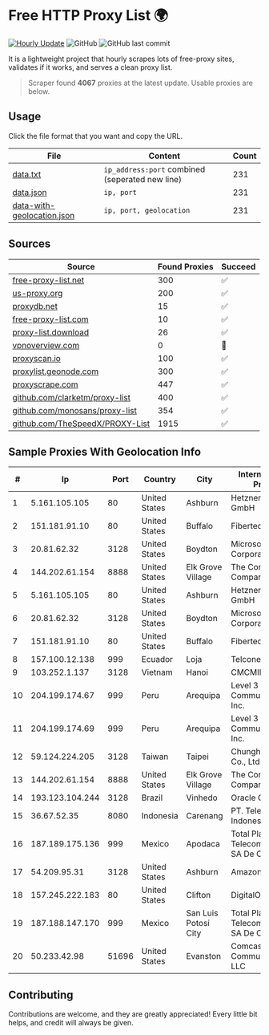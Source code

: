 
# Free HTTP Proxy List 🌍

[![Hourly Update](https://github.com/mertguvencli/http-proxy-list/actions/workflows/main.yml/badge.svg?branch=main)](https://github.com/mertguvencli/http-proxy-list/actions/workflows/main.yml)
![GitHub](https://img.shields.io/github/license/mertguvencli/http-proxy-list)
![GitHub last commit](https://img.shields.io/github/last-commit/mertguvencli/http-proxy-list)

It is a lightweight project that hourly scrapes lots of free-proxy sites, validates if it works, and serves a clean proxy list.


> Scraper found **4067** proxies at the latest update. Usable proxies are below.

## Usage

Click the file format that you want and copy the URL.


|File|Content|Count|
|----|-------|-----|
|[data.txt](https://raw.githubusercontent.com/mertguvencli/http-proxy-list/main/proxy-list/data.txt)|`ip_address:port` combined (seperated new line)|231|
|[data.json](https://raw.githubusercontent.com/mertguvencli/http-proxy-list/main/proxy-list/data.json)|`ip, port`|231|
|[data-with-geolocation.json](https://raw.githubusercontent.com/mertguvencli/http-proxy-list/main/proxy-list/data-with-geolocation.json)|`ip, port, geolocation`|231|

## Sources

|Source|Found Proxies|Succeed|
|------|-------------|-------|
|[free-proxy-list.net](https://free-proxy-list.net)|300|✅|
|[us-proxy.org](https://www.us-proxy.org)|200|✅|
|[proxydb.net](http://proxydb.net)|15|✅|
|[free-proxy-list.com](https://free-proxy-list.com/?page=&port=&type%5B%5D=http&type%5B%5D=https&up_time=0&search=Search)|10|✅|
|[proxy-list.download](https://www.proxy-list.download/HTTP)|26|✅|
|[vpnoverview.com](https://vpnoverview.com/privacy/anonymous-browsing/free-proxy-servers)|0|🚫|
|[proxyscan.io](https://www.proxyscan.io)|100|✅|
|[proxylist.geonode.com](https://proxylist.geonode.com/api/proxy-list?limit=300&page=1&sort_by=lastChecked&sort_type=desc&protocols=http,https)|300|✅|
|[proxyscrape.com](https://api.proxyscrape.com/v2/?request=displayproxies&protocol=http&timeout=10000&country=all&ssl=all&anonymity=all)|447|✅|
|[github.com/clarketm/proxy-list](https://raw.githubusercontent.com/clarketm/proxy-list/master/proxy-list-raw.txt)|400|✅|
|[github.com/monosans/proxy-list](https://raw.githubusercontent.com/monosans/proxy-list/main/proxies/http.txt)|354|✅|
|[github.com/TheSpeedX/PROXY-List](https://raw.githubusercontent.com/TheSpeedX/PROXY-List/master/http.txt)|1915|✅|


## Sample Proxies With Geolocation Info

|#|Ip|Port|Country|City|Internet Service Provider|
|-|--|----|-------|----|-------------------------|
|1|5.161.105.105|80|United States|Ashburn|Hetzner Online GmbH|
|2|151.181.91.10|80|United States|Buffalo|Fibertech Networks|
|3|20.81.62.32|3128|United States|Boydton|Microsoft Corporation|
|4|144.202.61.154|8888|United States|Elk Grove Village|The Constant Company|
|5|5.161.105.105|80|United States|Ashburn|Hetzner Online GmbH|
|6|20.81.62.32|3128|United States|Boydton|Microsoft Corporation|
|7|151.181.91.10|80|United States|Buffalo|Fibertech Networks|
|8|157.100.12.138|999|Ecuador|Loja|Telconet S.A|
|9|103.252.1.137|3128|Vietnam|Hanoi|CMCMIENBAC|
|10|204.199.174.67|999|Peru|Arequipa|Level 3 Communications, Inc.|
|11|204.199.174.69|999|Peru|Arequipa|Level 3 Communications, Inc.|
|12|59.124.224.205|3128|Taiwan|Taipei|Chunghwa Telecom Co., Ltd.|
|13|144.202.61.154|8888|United States|Elk Grove Village|The Constant Company|
|14|193.123.104.244|3128|Brazil|Vinhedo|Oracle Corporation|
|15|36.67.52.35|8080|Indonesia|Carenang|PT. Telekomunikasi Indonesia|
|16|187.189.175.136|999|Mexico|Apodaca|Total Play Telecomunicaciones SA De CV|
|17|54.209.95.31|3128|United States|Ashburn|Amazon.com, Inc.|
|18|157.245.222.183|80|United States|Clifton|DigitalOcean, LLC|
|19|187.188.147.170|999|Mexico|San Luis Potosí City|Total Play Telecomunicaciones SA De CV|
|20|50.233.42.98|51696|United States|Evanston|Comcast Cable Communications, LLC|



## Contributing

Contributions are welcome, and they are greatly appreciated! Every
little bit helps, and credit will always be given.

